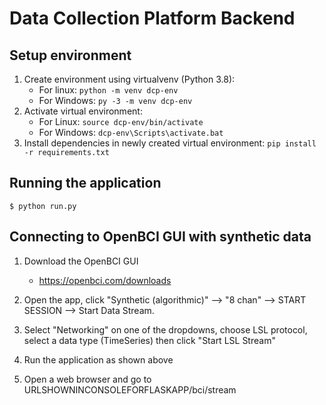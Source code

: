# Data Collection Platform Backend

## Setup environment
1. Create environment using virtualvenv (Python 3.8):
    - For linux: `python -m venv dcp-env`
    - For Windows: `py -3 -m venv dcp-env`
2. Activate virtual environment: 
    - For Linux: `source dcp-env/bin/activate`
    - For Windows: `dcp-env\Scripts\activate.bat`
3. Install dependencies in newly created virtual environment: `pip install -r requirements.txt`

## Running the application

```
$ python run.py
```

## Connecting to OpenBCI GUI with synthetic data
1. Download the OpenBCI GUI
   - https://openbci.com/downloads

2. Open the app, click "Synthetic (algorithmic)" --> "8 chan" --> START SESSION --> Start Data Stream.
3. Select "Networking" on one of the dropdowns, choose LSL protocol, select a data type (TimeSeries) then click "Start LSL Stream"
4. Run the application as shown above
5. Open a web browser and go to URLSHOWNINCONSOLEFORFLASKAPP/bci/stream
